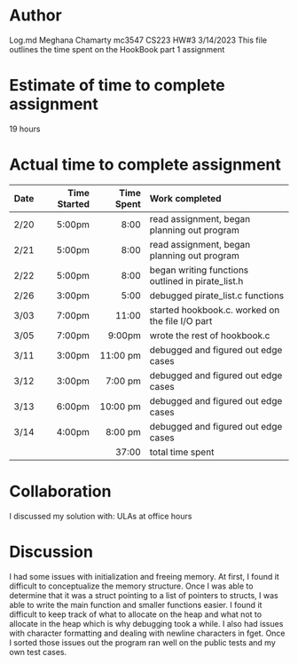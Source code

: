 # Author
Log.md
Meghana Chamarty
mc3547
CS223 HW#3
3/14/2023
This file outlines the time spent on the HookBook part 1 assignment

# Estimate of time to complete assignment
19 hours 

# Actual time to complete assignment
| Date | Time Started | Time Spent | Work completed |
| :--: | -----------: | ---------: | :------------- |
| 2/20 |       5:00pm |       8:00 | read assignment, began planning out program|
| 2/21 |       5:00pm |       8:00 | read assignment, began planning out program|
| 2/22 |       5:00pm |       8:00 | began writing functions outlined in pirate_list.h|
| 2/26 |       3:00pm |       5:00 | debugged pirate_list.c functions|
| 3/03 |       7:00pm |      11:00 | started hookbook.c. worked on the file I/O part|
| 3/05 |       7:00pm |      9:00pm| wrote the rest of hookbook.c|
| 3/11 |       3:00pm |     11:00 pm | debugged and figured out edge cases|
| 3/12 |       3:00pm |     7:00 pm| debugged and figured out edge cases|
| 3/13 |       6:00pm |     10:00 pm | debugged and figured out edge cases|
| 3/14 |       4:00pm |     8:00 pm  | debugged and figured out edge cases|
|      |              |       37:00 | total time spent |

# Collaboration
I discussed my solution with: ULAs at office hours 

# Discussion
I had some issues with initialization and freeing memory. At first, I found it difficult to conceptualize the memory structure. Once I was able to determine that it was a struct pointing to a list of pointers to structs, I was able to write the main function and smaller functions easier. I found it difficult to keep track of what to allocate on the heap and what not to allocate in the heap which is why debugging took a while. I also had issues with character formatting and dealing with newline characters in fget. Once I sorted those issues out the program ran well on the public tests and my own test cases. 